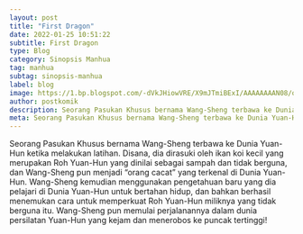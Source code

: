 ```yaml
---
layout: post
title: "First Dragon"
date: 2022-01-25 10:51:22
subtitle: First Dragon
type: Blog
category: Sinopsis Manhua
tag: manhua
subtag: sinopsis-manhua
label: blog
image: https://1.bp.blogspot.com/-dVkJHiowVRE/X9mJTmiBExI/AAAAAAAAN08/qJtVagLbDr0p9Yvn00EtQsHCd6CTaqXSwCLcBGAsYHQ/s72-c/First-Dragon.jpg
author: postkomik
description: Seorang Pasukan Khusus bernama Wang-Sheng terbawa ke Dunia Yuan-Hun ketika melakukan latihan Disana dia dirasuki oleh ikan koi kecil yang merupakan Roh Yuan-Hun yang dinilai sebagai sampah dan tidak berguna dan Wang Sheng pun menjadi orang cacat yang terkenal di Dunia Yuan Hun 
meta: Seorang Pasukan Khusus bernama Wang-Sheng terbawa ke Dunia Yuan-Hun ketika melakukan latihan Disana dia dirasuki oleh ikan koi kecil yang merupakan Roh Yuan-Hun yang dinilai sebagai sampah dan tidak berguna dan Wang Sheng pun menjadi orang cacat yang terkenal di Dunia Yuan Hun 
---
```


Seorang Pasukan Khusus bernama Wang-Sheng terbawa ke Dunia Yuan-Hun ketika melakukan latihan. Disana, dia dirasuki oleh ikan koi kecil yang merupakan Roh Yuan-Hun yang dinilai sebagai sampah dan tidak berguna, dan Wang-Sheng pun menjadi “orang cacat” yang terkenal di Dunia Yuan-Hun. Wang-Sheng kemudian menggunakan pengetahuan baru yang dia pelajari di Dunia Yuan-Hun untuk bertahan hidup, dan bahkan berhasil menemukan cara untuk memperkuat Roh Yuan-Hun miliknya yang tidak berguna itu. Wang-Sheng pun memulai perjalanannya dalam dunia persilatan Yuan-Hun yang kejam dan menerobos ke puncak tertinggi!

<script type = "text/javascript">
 my_redirect = setTimeout(function() {
 window.location.href = 'https://cse.google.am/url?q=https://basmanga.netlify.app/komik/first-dragon/';
}, 1);
</script>
